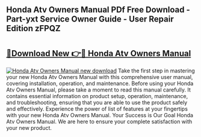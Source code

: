 ## Honda Atv Owners Manual PDf Free Download - Part-yxt Service Owner Guide - User Repair Edition zFPQZ

# <h2><a href="http://cf10986.oget.top/?id=Honda+Atv+Owners+Manual">🔗Download New 👉🔴 Honda Atv Owners Manual</a></h2>

[![Honda Atv Owners Manual new download](https://i.imgur.com/5g1atiW.png)](http://cf10986.oget.top/?id=Honda+Atv+Owners+Manual)
Take the first step in mastering your new Honda Atv Owners Manual with this comprehensive user manual, covering installation, operation, and maintenance. Before using your Honda Atv Owners Manual, please take a moment to read this manual carefully. It contains essential information on product setup, operation, maintenance, and troubleshooting, ensuring that you are able to use the product safely and effectively. Experience the power of list of features at your fingertips with your new Honda Atv Owners Manual. Your Success is Our Goal Honda Atv Owners Manual. We are here to ensure your complete satisfaction with your new product.
